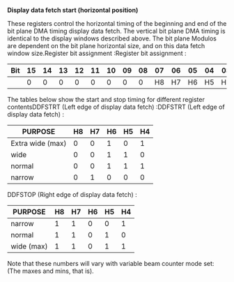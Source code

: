 **Display data fetch start (horizontal position)**

These registers control the horizontal timing of the beginning and end of the bit plane DMA timing display data fetch. The vertical bit plane DMA timing is identical to the display windows described above. The bit plane Modulos are dependent on the bit plane horizontal size, and on this data fetch window size.Register bit assignment :Register bit assignment :

| Bit| 15| 14| 13| 12| 11| 10| 09| 08| 07| 06| 05| 04| 03| 02| 01| 00  |
|---|---|---|---|---|---|---|---|---|---|---|---|---|---|---|---|---  |
|| 0| 0| 0| 0| 0| 0| 0| 0| H8| H7| H6| H5| H4| H3| H2| 0|

The tables below show the start and stop timing for different register contentsDDFSTRT (Left edge of display data fetch) :DDFSTRT (Left edge of display data fetch) :

| PURPOSE| H8| H7| H6| H5| H4  |
|---|---|---|---|---|---  |
|Extra wide (max)| 0| 0| 1| 0| 1  |
|wide| 0| 0| 1| 1| 0  |
|normal| 0| 0| 1| 1| 1  |
|narrow| 0| 1| 0| 0| 0|

DDFSTOP (Right edge of display data fetch) :

| PURPOSE| H8| H7| H6| H5| H4  |
|---|---|---|---|---|---  |
|narrow| 1| 1| 0| 0| 1  |
|normal| 1| 1| 0| 1| 0  |
|wide (max)| 1| 1| 0| 1| 1|

Note that these numbers will vary with variable beam counter mode set: (The maxes and mins, that is).

